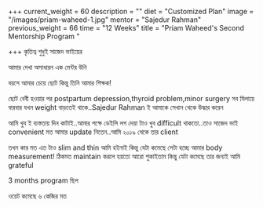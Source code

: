 +++
current_weight = 60
description = ""
diet = "Customized Plan"
image = "/images/priam-waheed-1.jpg"
mentor = "Sajedur Rahman"
previous_weight = 66
time = "12 Weeks"
title = "Priam Waheed's Second Mentorship Program "

+++
কৃতিত্ব শুধুই সাজেদ ভাইয়ের

আমার দেখা অসাধারন এক মেন্টর উনি

বয়সে আমার চেয়ে ছোট কিন্তু তিনি আমার শিক্ষক!

ছোট বেবী হওয়ার পর postpartum depression,thyroid problem,minor surgery সব মিলায়ে বারবার যখন weight বাড়তেই থাকে..Sajedur Rahman ই আমাকে সেখান থেকে উদ্ধার করেন

আমি খুব ই ব্যস্ততায় দিন কাটাই..আমার পক্ষে ডেইলি লগ দেয়া টাও খুব difficult থাকতো..তাও সাজেদ ভাই convenient মত আমার update নিতেন..আমি ২০১৯ থেকে তার client

তখন কার মত এত টাও slim and thin আমি হইনাই কিন্তু যেটা কমেছে সেটা হচ্ছে আমার body measurement! ঠিকমত maintain করলে হয়তো আরো শুকাইতাম কিন্তু যেটা কমেছে তার জন্যই আমি grateful

3 months program ছিল

ওয়েট কমেছে ৬ কেজির মত